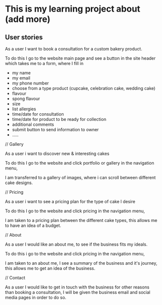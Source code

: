 # This is my learning project about (add more)

## User stories

As a user I want to book a consultation for a custom bakery product.

To do this I go to the website main page and see a button in the site header which takes me to a form, where I fill in

- my name
- my email
- my phone number
- choose from a type product (cupcake, celebration cake, wedding cake)
- flavour
- spong flavour
- size
- list allergies
- time/date for consultation
- time/date for product to be ready for collection
- additional comments
- submit button to send information to owner
- .....

// Gallery

As a user i want to discover new & interesting cakes

To do this I go to the website and click portfolio or gallery in the navigation menu, 

I am transferred to a gallery of images, where i can scroll between different cake designs.

// Pricing

As a user i want to see a pricing plan for the type of cake I desire

To do this I go to the website and click pricing in the navigation menu,

I am taken to a pricing plan between the different cake types, this allows me to have an idea of a budget.

// About

As a user I would like an about me, to see if the business fits my ideals.

To do this i go to the website and click pricing in the navigation menu,

I am taken to an about me, I see a summary of the business and it's journey, this allows me to get an idea of the business.

// Contact

As a user I would like to get in touch with the business for other reasons than booking a consultation, I will be given the business email and social media pages in order to do so.




